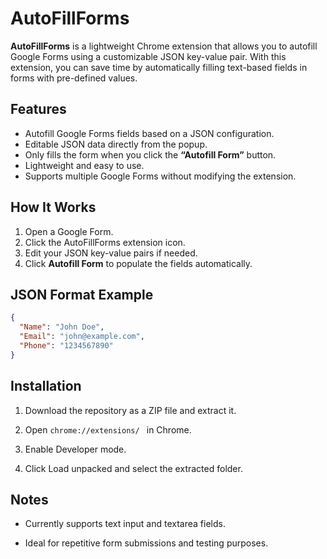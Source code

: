 # AutoFillForms

**AutoFillForms** is a lightweight Chrome extension that allows you to autofill Google Forms using a customizable JSON key-value pair. With this extension, you can save time by automatically filling text-based fields in forms with pre-defined values.  

## Features
- Autofill Google Forms fields based on a JSON configuration.
- Editable JSON data directly from the popup.
- Only fills the form when you click the **“Autofill Form”** button.
- Lightweight and easy to use.
- Supports multiple Google Forms without modifying the extension.

## How It Works
1. Open a Google Form.
2. Click the AutoFillForms extension icon.
3. Edit your JSON key-value pairs if needed.
4. Click **Autofill Form** to populate the fields automatically.

## JSON Format Example
```json
{
  "Name": "John Doe",
  "Email": "john@example.com",
  "Phone": "1234567890"
}
```

## Installation

1. Download the repository as a ZIP file and extract it.

2. Open ```chrome://extensions/ ``` in Chrome.

3. Enable Developer mode.

4. Click Load unpacked and select the extracted folder.

## Notes

- Currently supports text input and textarea fields.

- Ideal for repetitive form submissions and testing purposes.
